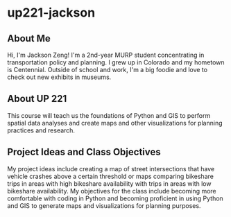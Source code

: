 # up221-jackson

## About Me
Hi, I'm Jackson Zeng! I'm a 2nd-year MURP student concentrating in transportation policy and planning. I grew up in Colorado and my hometown is Centennial. Outside of school and work, I'm a big foodie and love to check out new exhibits in museums.

## About UP 221
This course will teach us the foundations of Python and GIS to perform spatial data analyses and create maps and other visualizations for planning practices and research. 

## Project Ideas and Class Objectives
My project ideas include creating a map of street intersections that have vehicle crashes above a certain threshold or maps comparing bikeshare trips in areas with high bikeshare availability with trips in areas with low bikeshare availability. My objectives for the class include becoming more comfortable with coding in Python and becoming proficient in using Python and GIS to generate maps and visualizations for planning purposes.
